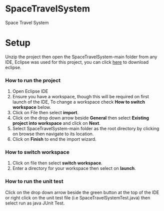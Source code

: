 # SpaceTravelSystem
Space Travel System
<h1> Setup </h1>
<p> Unzip the project then open the SpaceTravelSystem-main folder from any IDE, Eclipse was used for this project, you can click <a href="https://www.eclipse.org/downloads/">here</a> to download eclipse. </p>

<h3> How to run the project </h3>

<ol>
  <li> Open Eclipse IDE </li>
  <li> Ensure you have a workspace, though this will be required on first launch of the IDE, To change a workspace check <b>How to switch workspace</b> below. </li>
  <li> Click on File then select <b>import</b>. </li>
  <li> Click on the drop down arrow beside <b>General</b> then select  <b>Existing project into workspace</b> and click on <b>Next</b>. </li>
  <li> Select SpaceTravelSystem-main folder as the root directory by clicking on browse then navigate to its location. </li>
  <li> Click on <b>Finish</b> to end the import wizard. </li>
 </ol>

<h3> How to switch workspace  </h3>
<ol>
  <li> Click on file then select <b>switch workspace</b>. </li>
  <li> Enter a directory for your workspace then select on <b>launch</b>. </li>
 </ol>
 
<h3> How to run the unit test </h3>
<p> Click on the drop down arrow beside the green button at the top of the IDE or right click on the unit test file (i.e SpaceTravelSystemTest.java) then select run as java JUnit Test. </p>
